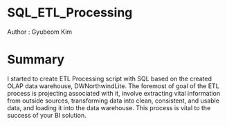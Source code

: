# SQL_ETL_Processing

Author : Gyubeom Kim

# Summary
I started to create ETL Processing script with SQL based on the created OLAP data warehouse, DWNorthwindLite. The foremost of goal of the ETL process is projecting associated with it, involve extracting vital information from outside sources, transforming data into clean, consistent, and usable data, and loading it into the data warehouse. This process is vital to the success of your BI solution. 
